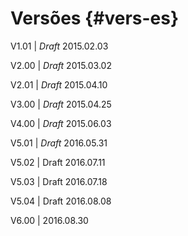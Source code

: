 # Versões {#vers-es}

V1.01 | _Draft_ 2015.02.03

V2.00 | _Draft_ 2015.03.02

V2.01 | _Draft_ 2015.04.10

V3.00 | _Draft_ 2015.04.25

V4.00 | _Draft_ 2015.06.03

V5.01 | _Draft_ 2016.05.31

V5.02 | Draft 2016.07.11

V5.03 | Draft 2016.07.18

V5.04 | Draft 2016.08.08

V6.00 | 2016.08.30
